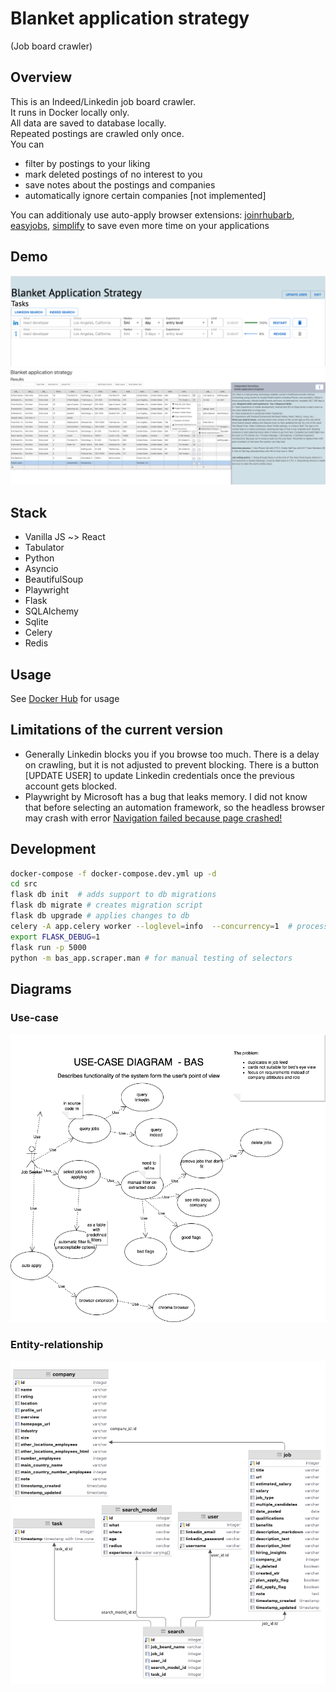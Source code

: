 # Blanket application strategy

(Job board crawler)

## Overview

This is an Indeed/Linkedin job board crawler.  
It runs in Docker locally only.  
All data are saved to database locally.  
Repeated postings are crawled only once.  
You can 
 - filter by postings to your liking  
 - mark deleted postings of no interest to you  
 - save notes about the postings and companies  
 - automatically ignore certain companies [not implemented]
 

You can additionaly use auto-apply browser extensions:
[joinrhubarb](www.joinrhubarb.com),
[easyjobs](www.easyjobs.so),
[simplify](www.simplify.jobs)
to save even more time on your applications


## Demo

![Current version demo search](Screenshot%202022-09-06%20app.png)
![Current version demo results](Screenshot%202022-09-06%20results.png)

## Stack

- Vanilla JS ~> React
- Tabulator
- Python
- Asyncio
- BeautifulSoup
- Playwright
- Flask
- SQLAlchemy
- Sqlite
- Celery
- Redis

## Usage

See [Docker Hub](https://hub.docker.com/r/vadzimk/bas) for usage


## Limitations of the current version
- Generally Linkedin blocks you if you browse too much. There is a delay on crawling, but it is not adjusted to prevent blocking. There is a button [UPDATE USER] to update Linkedin credentials once the previous account gets blocked. 
- Playwright by Microsoft has a bug that leaks memory. I did not know that before selecting an automation framework, so the headless browser may crash with error [Navigation failed because page crashed!](https://github.com/microsoft/playwright/issues/6319)

## Development
```bash
docker-compose -f docker-compose.dev.yml up -d
cd src  
flask db init  # adds support to db migrations  
flask db migrate # creates migration script  
flask db upgrade # applies changes to db  
celery -A app.celery worker --loglevel=info  --concurrency=1  # process 1 concurrent task in a queue
export FLASK_DEBUG=1
flask run -p 5000
python -m bas_app.scraper.man # for manual testing of selectors  
``` 



## Diagrams
### Use-case
![Use case diagram](diagrams/Diagram-USE-CASE.png)
### Entity-relationship
![ER diagram](Screenshot%202022-09-06%20erd.png)


